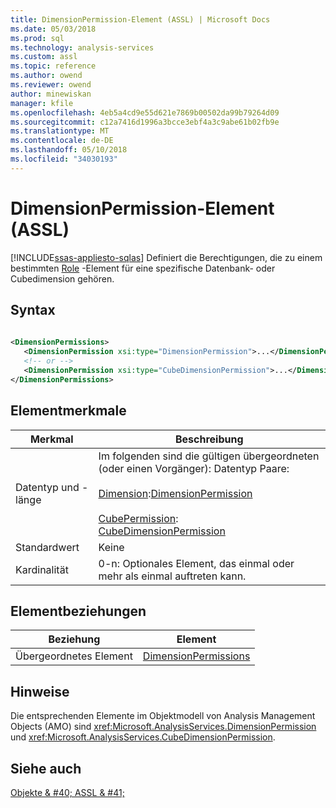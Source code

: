 ```yaml
---
title: DimensionPermission-Element (ASSL) | Microsoft Docs
ms.date: 05/03/2018
ms.prod: sql
ms.technology: analysis-services
ms.custom: assl
ms.topic: reference
ms.author: owend
ms.reviewer: owend
author: minewiskan
manager: kfile
ms.openlocfilehash: 4eb5a4cd9e55d621e7869b00502da99b79264d09
ms.sourcegitcommit: c12a7416d1996a3bcce3ebf4a3c9abe61b02fb9e
ms.translationtype: MT
ms.contentlocale: de-DE
ms.lasthandoff: 05/10/2018
ms.locfileid: "34030193"
---
```

# <a name="dimensionpermission-element-assl"></a>DimensionPermission-Element (ASSL)
[!INCLUDE[ssas-appliesto-sqlas](../../../includes/ssas-appliesto-sqlas.md)]
  Definiert die Berechtigungen, die zu einem bestimmten [Role](../../../analysis-services/scripting/objects/role-element-assl.md) -Element für eine spezifische Datenbank- oder Cubedimension gehören.  
  
## <a name="syntax"></a>Syntax  
  
```xml  
  
<DimensionPermissions>  
   <DimensionPermission xsi:type="DimensionPermission">...</DimensionPermission> <!-- ancestor: Dimension -->  
   <!-- or -->  
   <DimensionPermission xsi:type="CubeDimensionPermission">...</DimensionPermission> <!-- ancestor: CubePermission -->  
</DimensionPermissions>  
```  
  
## <a name="element-characteristics"></a>Elementmerkmale  
  
|Merkmal|Beschreibung|  
|--------------------|-----------------|  
|Datentyp und -länge|Im folgenden sind die gültigen übergeordneten (oder einen Vorgänger): Datentyp Paare:<br /><br /> [Dimension](../../../analysis-services/scripting/objects/dimension-element-assl.md):[DimensionPermission](../../../analysis-services/scripting/data-type/dimensionpermission-data-type-assl.md)<br /><br /> [CubePermission](../../../analysis-services/scripting/objects/cubepermission-element-assl.md):<br />                        [CubeDimensionPermission](../../../analysis-services/scripting/data-type/cubedimensionpermission-data-type-assl.md)|  
|Standardwert|Keine|  
|Kardinalität|0-n: Optionales Element, das einmal oder mehr als einmal auftreten kann.|  
  
## <a name="element-relationships"></a>Elementbeziehungen  
  
|Beziehung|Element|  
|------------------|-------------|  
|Übergeordnetes Element|[DimensionPermissions](../../../analysis-services/scripting/collections/dimensionpermissions-element-assl.md)|  
  
## <a name="remarks"></a>Hinweise  
 Die entsprechenden Elemente im Objektmodell von Analysis Management Objects (AMO) sind <xref:Microsoft.AnalysisServices.DimensionPermission> und <xref:Microsoft.AnalysisServices.CubeDimensionPermission>.  
  
## <a name="see-also"></a>Siehe auch  
 [Objekte & #40; ASSL & #41;](../../../analysis-services/scripting/objects/objects-assl.md)  
  
  
